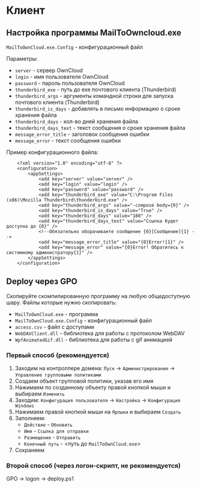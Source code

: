# Клиент

## Настройка программы MailToOwncloud.exe

`MailToOwnCloud.exe.Config` - конфигурационный файл

Параметры:

* `server` - сервер OwnCloud
* `login` - имя пользователя OwnCloud
* `password` - пароль пользователя OwnCloud
* `thunderbird_exe` - путь до exe почтового клиента (Thunderbird)
* `thunderbird_args` - аргументы командной строки для запуска почтового клиента (Thunderbird)
* `thunderbird_is_days` - добавлять в письмо информацию о сроке хранения файла
* `thunderbird_days` - кол-во дней хранения файла
* `thunderbird_days_text` - текст сообщения о сроке хранения файла
* `message_error_title` - заголовок сообщения ошибки
* `message_error` - текст сообщения ошибки

Пример конфигурационного файла:
```
    <?xml version="1.0" encoding="utf-8" ?>
    <configuration>
        <appSettings>
            <add key="server" value="server" />
            <add key="login" value="login" />
            <add key="password" value="password" />
            <add key="thunderbird_exe" value="C:\Program Files (x86)\Mozilla Thunderbird\thunderbird.exe" />
            <add key="thunderbird_args" value="-compose body={0}" />
            <add key="thunderbird_is_days" value="True" />
            <add key="thunderbird_days" value="180" />
            <add key="thunderbird_days_text" value="Ссылка будет доступна до {0}" />
            <!--Обязательно оборачиваете сообщение {0}[Сообщение]{1} -->
            <add key="message_error_title" value="{0}Error!{1}" />
            <add key="message_error" value="{0}Error! Обратитесь к системному администратору{1}" />
        </appSettings>
    </configuration>
```


## Deploy через GPO

Скопируйте скомпилированную программу на любую общедоступную шару. Файлы которые нужно скопировать:

* `MailToOwnCloud.exe` - программа
* `MailToOwnCloud.exe.Config` - конфигурационный файл
* `access.csv` - файл с доступами
* `WebDAVClient.dll` - библиотека для работы с протоколом WebDAV
* `WpfAnimatedGif.dll` - библиотека для работы с gif анимацией

### Первый способ (рекомендуется)

1. Заходим на контроллере домена: `Пуск` -> `Администрирование` -> `Управление групповыми политиками`
2. Создаем объект групповой политики, указав его имя
3. Нажимаем по созданному объекту правой кнопкой мыши и выбираем `Изменить`
4. Заходим: `Конфигурация пользователя` -> `Настройка` -> `Конфигурация Windows`
5. Нажимаем правой кнопкой мыши на `Ярлыки` и выбираем `Создать`
6. Заполняем: 
    * `Действие` - `Обновить`
    * `Имя` - `Ссылка для отправки`
    * `Размещение` - `Отправить`
    * `Конечный путь` - <путь до `MailToOwnCloud.exe`>
7. Сохраняем

### Второй способ (через логон-скрипт, **не рекомендуется**)

GPO -> logon -> deploy.ps1
